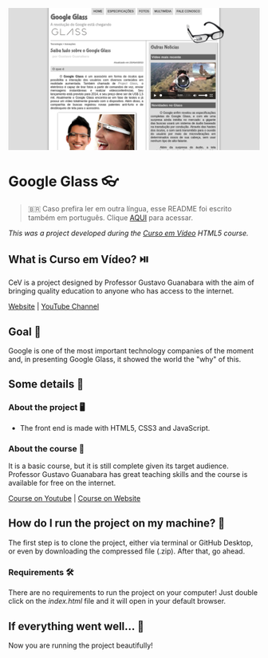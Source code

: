 ![Google Glass](readme-images/google-glass.png)

# Google Glass :eyeglasses:

> :brazil: Caso prefira ler em outra língua, esse README foi escrito também em português. Clique [AQUI](https://github.com/lucasmc64/html5_cev/blob/master/README_pt-br.md) para acessar.

*This was a project developed during the [Curso em Vídeo](https://www.cursoemvideo.com/) HTML5 course.*

## What is Curso em Vídeo? :play_or_pause_button:

CeV is a project designed by Professor Gustavo Guanabara with the aim of bringing quality education to anyone who has access to the internet.

[Website](https://www.cursoemvideo.com/) | [YouTube Channel](https://www.youtube.com/user/cursosemvideo)

## Goal :dart:

Google is one of the most important technology companies of the moment and, in presenting Google Glass, it showed the world the "why" of this.

## Some details :scroll:

### About the project :desktop_computer:

* The front end is made with HTML5, CSS3 and JavaScript.

### About the course :book:

It is a basic course, but it is still complete given its target audience. Professor Gustavo Guanabara has great teaching skills and the course is available for free on the internet.

[Course on Youtube](https://www.youtube.com/playlist?list=PLHz_AreHm4dlAnJ_jJtV29RFxnPHDuk9o) | [Course on Website](https://www.cursoemvideo.com/course/html5/)

## How do I run the project on my machine? :thinking:

The first step is to clone the project, either via terminal or GitHub Desktop, or even by downloading the compressed file (.zip). After that, go ahead.

### **Requirements** :hammer_and_wrench:

There are no requirements to run the project on your computer! Just double click on the *index.html* file and it will open in your default browser.

## If everything went well... :tada:

Now you are running the project beautifully!
